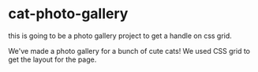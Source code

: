 # cat-photo-gallery

this is going to be a photo gallery project to get a handle on css grid.

We've made a photo gallery for a bunch of cute cats! We used CSS grid to get the layout for the page.

